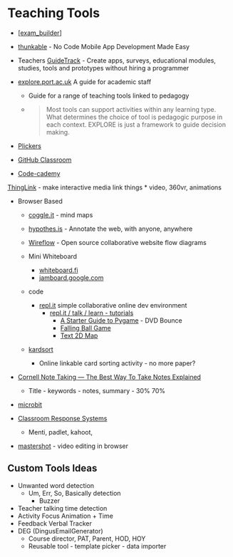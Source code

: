 Teaching Tools
==============

* [[exam_builder]]

* [thunkable](https://thunkable.com/) - No Code Mobile App Development Made Easy

* Teachers [GuideTrack](https://www.guidedtrack.com/) - Create apps, surveys, educational modules, studies, tools and prototypes without hiring a programmer 

* [explore.port.ac.uk](https://explore.port.ac.uk) A guide for academic staff
    * Guide for a range of teaching tools linked to pedagogy
    * > Most tools can support activities within any learning type. What determines the choice of tool is pedagogic purpose in each context. EXPLORE is just a framework to guide decision making.

* [Plickers](https://get.plickers.com/)
* [GitHub Classroom](https://classroom.github.com/)

* [Code-cademy](https://www.codecademy.com/)

[ThingLink](https://www.thinglink.com/) - make interactive media link things
    * video, 360vr, animations

* Browser Based
    * [coggle.it](https://coggle.it/) - mind maps
    * [hypothes.is](https://web.hypothes.is/) - Annotate the web, with anyone, anywhere
    * [Wireflow](https://wireflow.co/) - Open source collaborative website flow diagrams
    * Mini Whiteboard
        * [whiteboard.fi](https://whiteboard.fi/)
        * [jamboard.google.com](https://jamboard.google.com/)
    * code
        * [repl.it](https://repl.it/) simple collaborative online dev environment
            * [repl.it / talk / learn - tutorials](https://repl.it/talk/learn)
                * [A Starter Guide to Pygame](https://repl.it/talk/learn/A-Starter-Guide-to-Pygame/11741) - DVD Bounce
                * [Falling Ball Game](https://repl.it/talk/learn/Make-your-first-Pygame/11773)
                * [Text 2D Map](https://repl.it/talk/learn/2D-console-games-tutorial/33813)

    * [kardsort](https://study.kardsort.com/going-backwards-to-go-forwards/)
        * Online linkable card sorting activity - no more paper?

* [Cornell Note Taking — The Best Way To Take Notes Explained](https://study.kardsort.com/going-backwards-to-go-forwards/)
    * Title - keywords - notes, summary - 30% 70%

* [microbit](../microbit/)


* [Classroom Response Systems](https://www.canterbury.ac.uk/learning-and-teaching-enhancement/learning-platform-suite/classroom-response-systems.aspx)
    * Menti, padlet, kahoot,


* [mastershot](https://mastershot.app/) - video editing in browser






Custom Tools Ideas
------------------

* Unwanted word detection
    * Um, Err, So, Basically detection
        * Buzzer
* Teacher talking time detection
* Activity Focus Animation + Time
* Feedback Verbal Tracker
* DEG (DingusEmailGenerator)
    * Course director, PAT, Parent, HOD, HOY
    * Reusable tool - template picker - data importer


[//begin]: # "Autogenerated link references for markdown compatibility"
[exam_builder]: exam_builder.md "Exam Builder"
[//end]: # "Autogenerated link references"